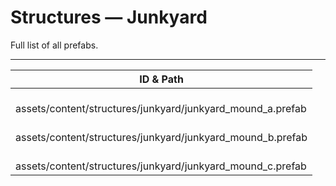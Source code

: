 # Structures — Junkyard
Full list of all <Badge type="warning" text="3"/> prefabs.

---
| ID & Path |
| --- |
| <Badge type="tip" text="3665505369"/> <br> assets/content/structures/junkyard/junkyard_mound_a.prefab |
| <Badge type="tip" text="541790828"/> <br> assets/content/structures/junkyard/junkyard_mound_b.prefab |
| <Badge type="tip" text="2049379218"/> <br> assets/content/structures/junkyard/junkyard_mound_c.prefab |
